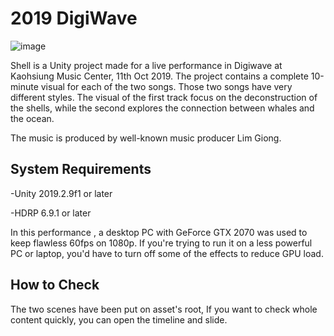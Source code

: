 # 2019 DigiWave
![image](https://imgur.com/87abPzI) 

Shell is a Unity project made for a live performance in Digiwave at Kaohsiung Music Center, 11th Oct 2019.
The project contains a complete 10-minute visual for each of the two songs. Those two songs have very different styles. The visual of the first track focus on the deconstruction of the shells, while the second explores the connection between whales and the ocean.

The music is produced by well-known music producer Lim Giong.

System Requirements
-------------------
-Unity 2019.2.9f1 or later

-HDRP 6.9.1 or later

In this performance , a desktop PC with GeForce GTX 2070 was used to keep flawless 60fps on 1080p. If you're trying to run it on a less powerful PC or laptop, you'd have to turn off some of the effects to reduce GPU load.

How to Check
-------------------
The two scenes have been put on asset's root, If you want to check whole content quickly, you can open the timeline and slide.
